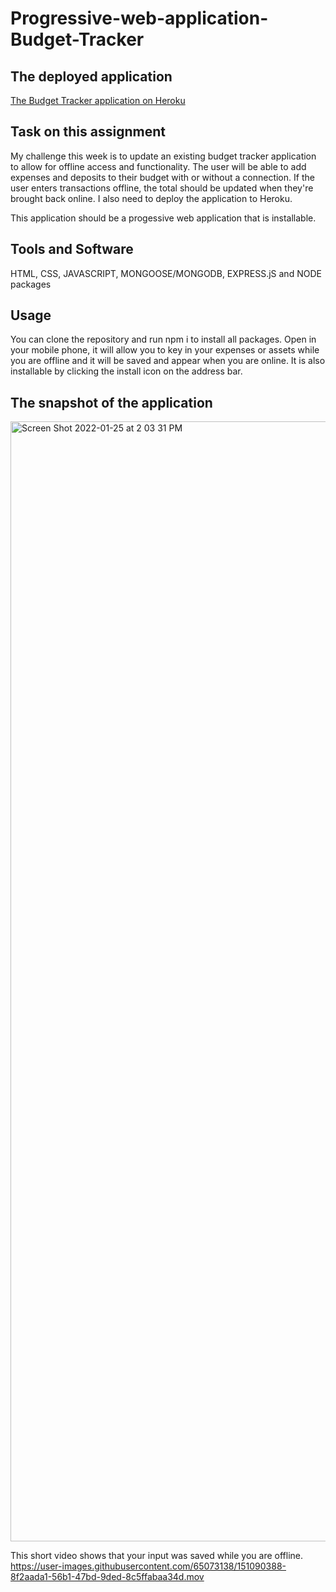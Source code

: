 # Progressive-web-application-Budget-Tracker

## The deployed application
[The Budget Tracker application on Heroku](https://aqueous-cove-81545.herokuapp.com)


## Task on this assignment
My challenge this week is to update an existing budget tracker application to allow for offline access and functionality. The user will be able to add expenses and deposits to their budget with or without a connection. If the user enters transactions offline, the total should be updated when they're brought back online. I also need to deploy the application to Heroku.

This application should be a progessive web application that is installable.

## Tools and Software
HTML, CSS, JAVASCRIPT, MONGOOSE/MONGODB, EXPRESS.jS and NODE packages

## Usage

You can clone the repository and run npm i to install all packages. Open in your mobile phone, it will allow you to key in your expenses or assets while you are offline and it will be saved and appear when you are online. It is also installable by clicking the install icon on the address bar.

## The snapshot of the application

<img width="1792" alt="Screen Shot 2022-01-25 at 2 03 31 PM" src="https://user-images.githubusercontent.com/65073138/151067320-d824dad6-2d92-44ad-be9d-90ce3728b8ea.png">

This short video shows that your input was saved while you are offline.
https://user-images.githubusercontent.com/65073138/151090388-8f2aada1-56b1-47bd-9ded-8c5ffabaa34d.mov

